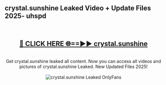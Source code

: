 <h2>crystal.sunshine Leaked Video + Update Files 2025- uhspd</h2>
<br>
<div align="center">
<h2><a href="https://libra.edu.pl?crystal.sunshine" rel="nofollow">🔴 CLICK HERE 🌐==►► crystal.sunshine</a></h2>
<br>
Get crystal.sunshine leaked all content. Now you can access all videos and pictures of crystal.sunshine Leaked. New Updated Files 2025!
<br>
<br>
<a href="https://libra.edu.pl?crystal.sunshine" rel="nofollow" data-target="animated-image.originalLink"><img src="https://i.ibb.co.com/WyWwxjT/player-gif2.gif" alt="crystal.sunshine Leaked OnlyFans" style="max-width: 100%; display: inline-block;" data-target="animated-image.originalImage"></a>
</div>
<br>